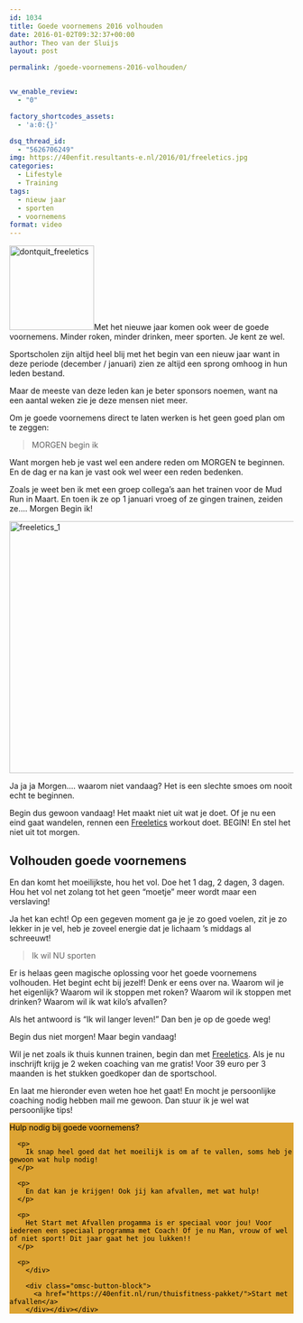 ```yaml
---
id: 1034
title: Goede voornemens 2016 volhouden
date: 2016-01-02T09:32:37+00:00
author: Theo van der Sluijs
layout: post

permalink: /goede-voornemens-2016-volhouden/


vw_enable_review:
  - "0"

factory_shortcodes_assets:
  - 'a:0:{}'

dsq_thread_id:
  - "5626706249"
img: https://40enfit.resultants-e.nl/2016/01/freeletics.jpg
categories:
  - Lifestyle
  - Training
tags:
  - nieuw jaar
  - sporten
  - voornemens
format: video
---
```

<img class="alignleft size-thumbnail wp-image-1038" src="https://40enfit.resultants-e.nl/2016/01/dontquit_freeletics-150x150.jpg" alt="dontquit_freeletics" width="150" height="150" srcset="https://40enfit.resultants-e.nl/2016/01/dontquit_freeletics-150x150.jpg 150w, https://40enfit.resultants-e.nl/2016/01/dontquit_freeletics-80x80.jpg 80w, https://40enfit.resultants-e.nl/2016/01/dontquit_freeletics.jpg 236w" sizes="(max-width: 150px) 100vw, 150px" />Met het nieuwe jaar komen ook weer de goede voornemens. Minder roken, minder drinken, meer sporten. Je kent ze wel.

Sportscholen zijn altijd heel blij met het begin van een nieuw jaar want in deze periode (december / januari) zien ze altijd een sprong omhoog in hun leden bestand.

Maar de meeste van deze leden kan je beter sponsors noemen, want na een aantal weken zie je deze mensen niet meer.<!--more-->

Om je goede voornemens direct te laten werken is het geen goed plan om te zeggen:

> MORGEN begin ik

Want morgen heb je vast wel een andere reden om MORGEN te beginnen. En de dag er na kan je vast ook wel weer een reden bedenken.

Zoals je weet ben ik met een groep collega&#8217;s aan het trainen voor de Mud Run in Maart. En toen ik ze op 1 januari vroeg of ze gingen trainen, zeiden ze&#8230;. Morgen Begin ik!

<img class="aligncenter wp-image-1041 size-full" src="https://40enfit.resultants-e.nl/2016/01/freeletics_1.jpg" alt="freeletics_1" width="1200" height="447" srcset="https://40enfit.resultants-e.nl/2016/01/freeletics_1.jpg 1200w, https://40enfit.resultants-e.nl/2016/01/freeletics_1-300x112.jpg 300w, https://40enfit.resultants-e.nl/2016/01/freeletics_1-1024x381.jpg 1024w" sizes="(max-width: 1200px) 100vw, 1200px" />

Ja ja ja Morgen&#8230;. waarom niet vandaag? Het is een slechte smoes om nooit echt te beginnen.

Begin dus gewoon vandaag! Het maakt niet uit wat je doet. Of je nu een eind gaat wandelen, rennen een <a href="https://www.freeletics.com/r/theov-SywtcT" target="_blank">Freeletics</a> workout doet. BEGIN! En stel het niet uit tot morgen.

## Volhouden goede voornemens

En dan komt het moeilijkste, hou het vol. Doe het 1 dag, 2 dagen, 3 dagen. Hou het vol net zolang tot het geen &#8220;moetje&#8221; meer wordt maar een verslaving!

Ja het kan echt! Op een gegeven moment ga je je zo goed voelen, zit je zo lekker in je vel, heb je zoveel energie dat je lichaam &#8217;s middags al schreeuwt!

> Ik wil NU sporten

Er is helaas geen magische oplossing voor het goede voornemens volhouden. Het begint echt bij jezelf! Denk er eens over na. Waarom wil je het eigenlijk? Waarom wil ik stoppen met roken? Waarom wil ik stoppen met drinken? Waarom wil ik wat kilo&#8217;s afvallen?

Als het antwoord is &#8220;Ik wil langer leven!&#8221; Dan ben je op de goede weg!

Begin dus niet morgen! Maar begin vandaag!

Wil je net zoals ik thuis kunnen trainen, begin dan met <a href="https://www.freeletics.com/r/theov-SywtcT" target="_blank">Freeletics</a>. Als je nu inschrijft krijg je 2 weken coaching van me gratis! Voor 39 euro per 3 maanden is het stukken goedkoper dan de sportschool.

En laat me hieronder even weten hoe het gaat! En mocht je persoonlijke coaching nodig hebben mail me gewoon. Dan stuur ik je wel wat persoonlijke tips!

<div class="omsc-biginfobox" style="color:#000000;background-color:#dda433;border-color:#dda433">
  <div class="omsc-inner">
    <div class="omsc-text-block omsc-text-dark">
      <div class="omsc-text-block-title">
        Hulp nodig bij goede voornemens?
      </div></p> 
      
      <p>
        Ik snap heel goed dat het moeilijk is om af te vallen, soms heb je gewoon wat hulp nodig!
      </p>
      
      <p>
        En dat kan je krijgen! Ook jij kan afvallen, met wat hulp!
      </p>
      
      <p>
        Het Start met Afvallen progamma is er speciaal voor jou! Voor iedereen een speciaal programma met Coach! Of je nu Man, vrouw of wel of niet sport! Dit jaar gaat het jou lukken!!
      </p>
      
      <p>
        </div>
        
        <div class="omsc-button-block">
          <a href="https://40enfit.nl/run/thuisfitness-pakket/">Start met afvallen</a>
        </div></div></div>